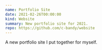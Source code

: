 ```yaml
---
name: Portfolio Site
date: 2021-02-26T00:00:00
kind: Website
summary: New portfolio site for 2021.
repo: https://github.com/c-bandy/website
---
```


A new portfolio site I put together for myself.
